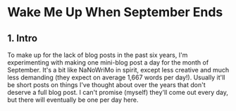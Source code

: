 # Wake Me Up When September Ends

## 1. Intro

To make up for the lack of blog posts in the past six years, I'm experimenting with making one mini-blog post a day for the month of September. It's a bit like NaNoWriMo in spirit, except less creative and much less demanding (they expect on average 1,667 words per day!). Usually it'll be short posts on things I've thought about over the years that don't deserve a full blog post. I can't promise (myself) they'll come out every day, but there will eventually be one per day here.
